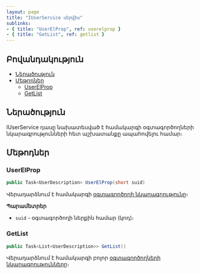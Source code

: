 ```yaml
---
layout: page
title: "IUserService սերվիս" 
sublinks:
- { title: "UserElProp", ref: userelprop }
- { title: "GetList", ref: getlist }
---
```


## Բովանդակություն

- [Ներածություն](#ներածություն)
- [Մեթոդներ](#մեթոդներ)
  - [UserElProp](#userelprop)
  - [GetList](#getlist)

## Ներածություն

IUserService դասը նախատեսված է համակարգի օգտագործողների նկարագրությունների հետ աշխատանքը ապահովելու համար։

## Մեթոդներ

### UserElProp

```c#
public Task<UserDescription> UserElProp(short suid)
```

Վերադարձնում է համակարգի [օգտագործողի նկարագրությունը](../types/UserDescription.md)։

**Պարամետրեր**

* `suid` - օգտագործողի ներքին համար (կոդ)։

### GetList

```c#
public Task<List<UserDescription>> GetList()
```

Վերադարձնում է համակարգի բոլոր [օգտագործողների նկարագրությունները](../types/UserDescription.md)։

<!-- ### ChangeName

```c#
public Task ChangeName(short suid, string newName, string oldName)
```

Փոխում է համակարգի օգտագործողի ներքին անունը։

Անվան դատարկ լինելու կամ նշված ներքին անունով օգտագործողի գոյության դեպքում առաջացնում է սխալ։

**Պարամետրեր**

* `suid` - Օգտագործողի ներքին համար (կոդ)։ 
* `newName` -Օգտագործողի նոր ներքին անունը։
* `oldName` - Օգտագործողի նախկին ներքին անունը։

### ValidateNewUsername

```c#
public Task ValidateNewUsername(string username)
```

Վավերացնում է օգտագործողի նշանակվող ներքին անունը։

Անվան դատարկ լինելու կամ նշված ներքին անունով օգտագործողի գոյության դեպքում առաջացնում է սխալ։

**Պարամետրեր**

* `username` - Օգտագործողի նշանակվող անունը։

### SetAccess

```c#
public Task SetAccess(short suid, bool hasAccess)
```

Թույլատրում կամ արգելում է օգտագործողի մուտքը համակարգ։

**Պարամետրեր**

* `suid` - Օգտագործողի ներքին համար (կոդ)։
* `hasAccess` - Ցույց է տալիս օգտագործողը համակարգ մուտք գործելու իրավասություն թե ոչ։ `true` արժեքի դեպքում արգելում է օգտագործողի մուտքը համակարգ, հակառակ դեպքում՝ թույլատրում։ -->
